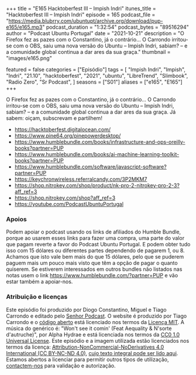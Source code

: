 +++
title = "E165 Hacktoberfest III – Impish Indri"
itunes_title = "Hacktoberfest III – Impish Indri"
episode = 165
podcast_file = "https://media.blubrry.com/ubuntupt/archive.org/download/pup-e165/e165.mp3"
podcast_duration = "1:32:54"
podcast_bytes = "89516294"
author = "Podcast Ubuntu Portugal"
date = "2021-10-21"
description = "O Firefox fez as pazes com o Constantino, já o contrário… O Carrondo irritou-se com o OBS, saiu uma nova versão do Ubuntu – Impish Indri, sabiam? – e a comunidade global continua a dar ares da sua graça."
thumbnail = "images/e165.png"

featured = false
categories = ["Episódio"]
tags = [
  "Impish Indri",
  "Impish",
  "Indri",
  "21.10",
  "hacktoberfest",
  "2021",
  "ubuntu",
  "LibreTrend",
  "Slimbook",
  "Radio Zero",
  "Sr Podcast",
]
seasons = ["S01"]
aliases = ["e165", "E165"]
+++

O Firefox fez as pazes com o Constantino, já o contrário… O Carrondo irritou-se com o OBS, saiu uma nova versão do Ubuntu – Impish Indri, sabiam? – e a comunidade global continua a dar ares da sua graça.
Já sabem: oiçam, subscrevam e partilhem!

* https://hacktoberfest.digitalocean.com/
* https://www.pine64.org/pinepowerdesktop/
* https://www.humblebundle.com/books/infrastructure-and-ops-oreilly-books?partner=PUP
* https://www.humblebundle.com/books/ai-machine-learning-toolkit-books?partner=PUP
* https://www.humblebundle.com/software/javascript-software?partner=PUP
* https://keychronwireless.referralcandy.com/3P2MKM7
* https://shop.nitrokey.com/shop/product/nk-pro-2-nitrokey-pro-2-3?aff_ref=3
* https://shop.nitrokey.com/shop?aff_ref=3
* https://youtube.com/PodcastUbuntuPortugal


### Apoios
Podem apoiar o podcast usando os links de afiliados do Humble Bundle, porque ao usarem esses links para fazer uma compra, uma parte do valor que pagam reverte a favor do Podcast Ubuntu Portugal.
E podem obter tudo isso com 15 dólares ou diferentes partes dependendo de pagarem 1, ou 8.
Achamos que isto vale bem mais do que 15 dólares, pelo que se puderem paguem mais um pouco mais visto que têm a opção de pagar o quanto quiserem.
Se estiverem interessados em outros bundles não listados nas notas usem o link https://www.humblebundle.com/?partner=PUP e vão estar também a apoiar-nos.

### Atribuição e licenças
Este episódio foi produzido por Diogo Constantino, Miguel e Tiago Carrondo e editado pelo [Senhor Podcast](https://senhorpodcast.pt/).
O website é produzido por Tiago Carrondo e o [código aberto](https://gitlab.com/podcastubuntuportugal/website) está licenciado nos termos da [Licença MIT](https://gitlab.com/podcastubuntuportugal/website/main/LICENSE).
A música do genérico é: "Won't see it comin' (Feat Aequality & N'sorte d'autruche)", por Alpha Hydrae e está licenciada nos termos da [CC0 1.0 Universal License](https://creativecommons.org/publicdomain/zero/1.0/).
Este episódio e a imagem utilizada estão licenciados nos termos da licença: [Attribution-NonCommercial-NoDerivatives 4.0 International (CC BY-NC-ND 4.0)](https://creativecommons.org/licenses/by-nc-nd/4.0/), [cujo texto integral pode ser lido aqui](https://creativecommons.org/licenses/by-nc-nd/4.0/legalcode). Estamos abertos a licenciar para permitir outros tipos de utilização, [contactem-nos](https://podcastubuntuportugal.org/contactos) para validação e autorização.

